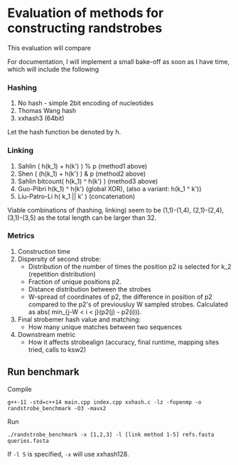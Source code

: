Evaluation of methods for constructing randstrobes
===========

This evaluation will compare

For documentation, I will implement a small bake-off as soon as I have time, which will include the following

### Hashing

1. No hash - simple 2bit encoding of nucleotides
2. Thomas Wang hash
3. xxhash3 (64bit)

Let the hash function be denoted by h.

### Linking

1. Sahlin ( h(k_1) + h(k') ) % p (method1 above)
2. Shen ( (h(k_1) + h(k') ) & p (method2 above)
3. Sahlin bitcount( h(k_1) ^ h(k') ) (method3 above)
4. Guo-Pibri h(k_1) ^ h(k') (global XOR), (also a variant: h(k_1 ^ k'))
5. Liu-Patro-Li h( k_1 || k' ) (concatenation)

Viable combinations of (hashing, linking) seem to be (1,1)-(1,4), (2,1)-(2,4), (3,1)-(3,5) as the total length can be larger than 32.


### Metrics

1. Construction time
2. Dispersity of second strobe:
    - Distribution of the number of times the position p2 is selected for k_2 (repetition distribution)
    - Fraction of unique positions p2. 
    - Distance distribution between the strobes
    - W-spread of coordinates of p2, the difference in position of p2 compared to the p2's of previousluy W sampled strobes. Calculated as abs( min_{j-W < i < j}(p2(j) - p2(i))).
3. Final strobemer hash value and matching:
    - How many unique matches between two sequences
4. Downstream metric
    - How it affects strobealign (accuracy, final runtime, mapping sites tried, calls to ksw2)


## Run benchmark

Compile

```
g++-11 -std=c++14 main.cpp index.cpp xxhash.c -lz -fopenmp -o randstrobe_benchmark -O3 -mavx2
```

Run

```
./randstrobe_benchmark -x [1,2,3] -l [link method 1-5] refs.fasta queries.fasta
```

If `-l 5` is specified, `-x` will use xxhash128.
